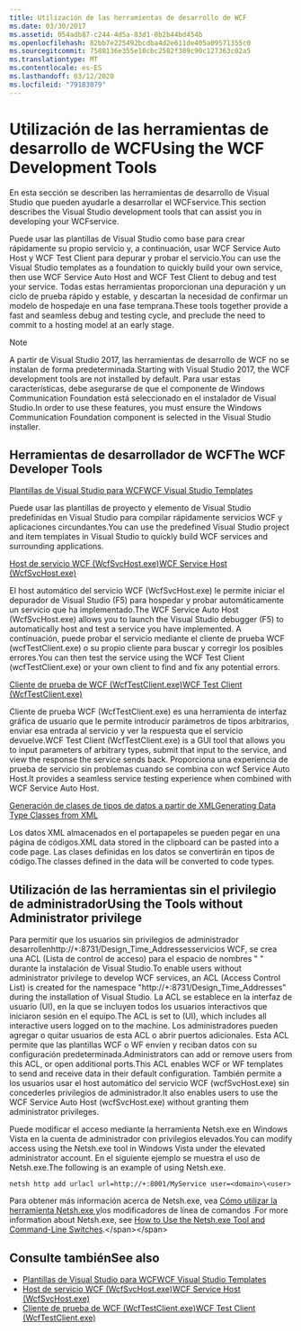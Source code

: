 ```yaml
---
title: Utilización de las herramientas de desarrollo de WCF
ms.date: 03/30/2017
ms.assetid: 054adb87-c244-4d5a-83d1-0b2b44bd454b
ms.openlocfilehash: 82bb7e225492bcdba4d2e611de405a09571355c0
ms.sourcegitcommit: 7588136e355e10cbc2582f389c90c127363c02a5
ms.translationtype: MT
ms.contentlocale: es-ES
ms.lasthandoff: 03/12/2020
ms.locfileid: "79183079"
---
```

# <a name="using-the-wcf-development-tools"></a><span data-ttu-id="9fbb9-102">Utilización de las herramientas de desarrollo de WCF</span><span class="sxs-lookup"><span data-stu-id="9fbb9-102">Using the WCF Development Tools</span></span>
<span data-ttu-id="9fbb9-103">En esta sección se describen las herramientas de desarrollo de Visual Studio que pueden ayudarle a desarrollar el WCFservice.</span><span class="sxs-lookup"><span data-stu-id="9fbb9-103">This section describes the Visual Studio development tools that can assist you in developing your WCFservice.</span></span>  
  
 <span data-ttu-id="9fbb9-104">Puede usar las plantillas de Visual Studio como base para crear rápidamente su propio servicio y, a continuación, usar WCF Service Auto Host y WCF Test Client para depurar y probar el servicio.</span><span class="sxs-lookup"><span data-stu-id="9fbb9-104">You can use the Visual Studio templates as a foundation to quickly build your own service, then use WCF Service Auto Host and WCF Test Client to debug and test your service.</span></span> <span data-ttu-id="9fbb9-105">Todas estas herramientas proporcionan una depuración y un ciclo de prueba rápido y estable, y descartan la necesidad de confirmar un modelo de hospedaje en una fase temprana.</span><span class="sxs-lookup"><span data-stu-id="9fbb9-105">These tools together provide a fast and seamless debug and testing cycle, and preclude the need to commit to a hosting model at an early stage.</span></span>  

 > [!NOTE]
 > <span data-ttu-id="9fbb9-106">A partir de Visual Studio 2017, las herramientas de desarrollo de WCF no se instalan de forma predeterminada.</span><span class="sxs-lookup"><span data-stu-id="9fbb9-106">Starting with Visual Studio 2017, the WCF development tools are not installed by default.</span></span> <span data-ttu-id="9fbb9-107">Para usar estas características, debe asegurarse de que el componente de Windows Communication Foundation está seleccionado en el instalador de Visual Studio.</span><span class="sxs-lookup"><span data-stu-id="9fbb9-107">In order to use these features, you must ensure the Windows Communication Foundation component is selected in the Visual Studio installer.</span></span>
  
## <a name="the-wcf-developer-tools"></a><span data-ttu-id="9fbb9-108">Herramientas de desarrollador de WCF</span><span class="sxs-lookup"><span data-stu-id="9fbb9-108">The WCF Developer Tools</span></span>  
 [<span data-ttu-id="9fbb9-109">Plantillas de Visual Studio para WCF</span><span class="sxs-lookup"><span data-stu-id="9fbb9-109">WCF Visual Studio Templates</span></span>](wcf-vs-templates.md)  
  
 <span data-ttu-id="9fbb9-110">Puede usar las plantillas de proyecto y elemento de Visual Studio predefinidas en Visual Studio para compilar rápidamente servicios WCF y aplicaciones circundantes.</span><span class="sxs-lookup"><span data-stu-id="9fbb9-110">You can use the predefined Visual Studio project and item templates in Visual Studio to quickly build WCF services and surrounding applications.</span></span>  
  
 [<span data-ttu-id="9fbb9-111">Host de servicio WCF (WcfSvcHost.exe)</span><span class="sxs-lookup"><span data-stu-id="9fbb9-111">WCF Service Host (WcfSvcHost.exe)</span></span>](wcf-service-host-wcfsvchost-exe.md)  
  
 <span data-ttu-id="9fbb9-112">El host automático del servicio WCF (WcfSvcHost.exe) le permite iniciar el depurador de Visual Studio (F5) para hospedar y probar automáticamente un servicio que ha implementado.</span><span class="sxs-lookup"><span data-stu-id="9fbb9-112">The WCF Service Auto Host (WcfSvcHost.exe) allows you to launch the Visual Studio debugger (F5) to automatically host and test a service you have implemented.</span></span> <span data-ttu-id="9fbb9-113">A continuación, puede probar el servicio mediante el cliente de prueba WCF (wcfTestClient.exe) o su propio cliente para buscar y corregir los posibles errores.</span><span class="sxs-lookup"><span data-stu-id="9fbb9-113">You can then test the service using the WCF Test Client (wcfTestClient.exe) or your own client to find and fix any potential errors.</span></span>  
  
 [<span data-ttu-id="9fbb9-114">Cliente de prueba de WCF (WcfTestClient.exe)</span><span class="sxs-lookup"><span data-stu-id="9fbb9-114">WCF Test Client (WcfTestClient.exe)</span></span>](wcf-test-client-wcftestclient-exe.md)  
  
 <span data-ttu-id="9fbb9-115">Cliente de prueba WCF (WcfTestClient.exe) es una herramienta de interfaz gráfica de usuario que le permite introducir parámetros de tipos arbitrarios, enviar esa entrada al servicio y ver la respuesta que el servicio devuelve.</span><span class="sxs-lookup"><span data-stu-id="9fbb9-115">WCF Test Client (WcfTestClient.exe) is a GUI tool that allows you to input parameters of arbitrary types, submit that input to the service, and view the response the service sends back.</span></span> <span data-ttu-id="9fbb9-116">Proporciona una experiencia de prueba de servicio sin problemas cuando se combina con wcf Service Auto Host.</span><span class="sxs-lookup"><span data-stu-id="9fbb9-116">It provides a seamless service testing experience when combined with WCF Service Auto Host.</span></span>  
  
 [<span data-ttu-id="9fbb9-117">Generación de clases de tipos de datos a partir de XML</span><span class="sxs-lookup"><span data-stu-id="9fbb9-117">Generating Data Type Classes from XML</span></span>](generating-data-type-classes-from-xml.md)  
  
 <span data-ttu-id="9fbb9-118">Los datos XML almacenados en el portapapeles se pueden pegar en una página de códigos.</span><span class="sxs-lookup"><span data-stu-id="9fbb9-118">XML data stored in the clipboard can be pasted into a code page.</span></span> <span data-ttu-id="9fbb9-119">Las clases definidas en los datos se convertirán en tipos de código.</span><span class="sxs-lookup"><span data-stu-id="9fbb9-119">The classes defined in the data will be converted to code types.</span></span>  
  
## <a name="using-the-tools-without-administrator-privilege"></a><span data-ttu-id="9fbb9-120">Utilización de las herramientas sin el privilegio de administrador</span><span class="sxs-lookup"><span data-stu-id="9fbb9-120">Using the Tools without Administrator privilege</span></span>  
 <span data-ttu-id="9fbb9-121">Para permitir que los usuarios sin privilegios de administrador desarrollenhttp://+:8731/Design_Time_Addressesservicios WCF, se crea una ACL (Lista de control de acceso) para el espacio de nombres " " durante la instalación de Visual Studio.</span><span class="sxs-lookup"><span data-stu-id="9fbb9-121">To enable users without administrator privilege to develop WCF services, an ACL (Access Control List) is created for the namespace "http://+:8731/Design_Time_Addresses" during the installation of Visual Studio.</span></span> <span data-ttu-id="9fbb9-122">La ACL se establece en la interfaz de usuario (UI), en la que se incluyen todos los usuarios interactivos que iniciaron sesión en el equipo.</span><span class="sxs-lookup"><span data-stu-id="9fbb9-122">The ACL is set to (UI), which includes all interactive users logged on to the machine.</span></span> <span data-ttu-id="9fbb9-123">Los administradores pueden agregar o quitar usuarios de esta ACL o abrir puertos adicionales. Esta ACL permite que las plantillas WCF o WF envíen y reciban datos con su configuración predeterminada.</span><span class="sxs-lookup"><span data-stu-id="9fbb9-123">Administrators can add or remove users from this ACL, or open additional ports.This ACL enables WCF or WF templates to send and receive data in their default configuration.</span></span> <span data-ttu-id="9fbb9-124">También permite a los usuarios usar el host automático del servicio WCF (wcfSvcHost.exe) sin concederles privilegios de administrador.</span><span class="sxs-lookup"><span data-stu-id="9fbb9-124">It also enables users to use the WCF Service Auto Host (wcfSvcHost.exe) without granting them administrator privileges.</span></span>  
  
 <span data-ttu-id="9fbb9-125">Puede modificar el acceso mediante la herramienta Netsh.exe en Windows Vista en la cuenta de administrador con privilegios elevados.</span><span class="sxs-lookup"><span data-stu-id="9fbb9-125">You can modify access using the Netsh.exe tool in Windows Vista under the elevated administrator account.</span></span> <span data-ttu-id="9fbb9-126">En el siguiente ejemplo se muestra el uso de Netsh.exe.</span><span class="sxs-lookup"><span data-stu-id="9fbb9-126">The following is an example of using Netsh.exe.</span></span>  
  
```console  
netsh http add urlacl url=http://+:8001/MyService user=<domain>\<user>  
```  
  
 <span data-ttu-id="9fbb9-127">Para obtener más información acerca de Netsh.exe, vea [Cómo utilizar la herramienta Netsh.exe y](https://docs.microsoft.com/previous-versions/tn-archive/bb490939(v=technet.10))los modificadores de línea de comandos .</span><span class="sxs-lookup"><span data-stu-id="9fbb9-127">For more information about Netsh.exe, see [How to Use the Netsh.exe Tool and Command-Line Switches](https://docs.microsoft.com/previous-versions/tn-archive/bb490939(v=technet.10)).</span></span>  
  
## <a name="see-also"></a><span data-ttu-id="9fbb9-128">Consulte también</span><span class="sxs-lookup"><span data-stu-id="9fbb9-128">See also</span></span>

- [<span data-ttu-id="9fbb9-129">Plantillas de Visual Studio para WCF</span><span class="sxs-lookup"><span data-stu-id="9fbb9-129">WCF Visual Studio Templates</span></span>](wcf-vs-templates.md)
- [<span data-ttu-id="9fbb9-130">Host de servicio WCF (WcfSvcHost.exe)</span><span class="sxs-lookup"><span data-stu-id="9fbb9-130">WCF Service Host (WcfSvcHost.exe)</span></span>](wcf-service-host-wcfsvchost-exe.md)
- [<span data-ttu-id="9fbb9-131">Cliente de prueba de WCF (WcfTestClient.exe)</span><span class="sxs-lookup"><span data-stu-id="9fbb9-131">WCF Test Client (WcfTestClient.exe)</span></span>](wcf-test-client-wcftestclient-exe.md)
